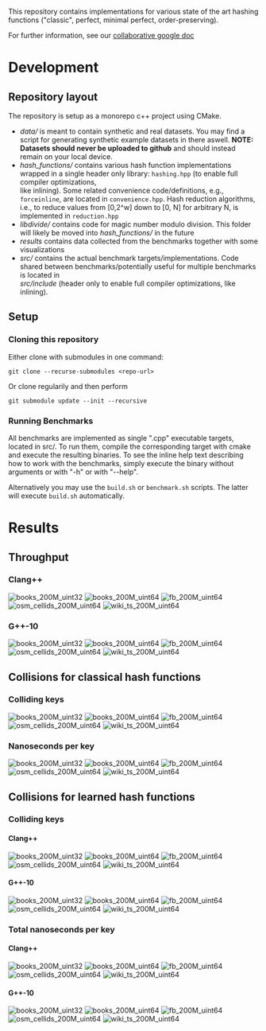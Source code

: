 This repository contains implementations for various state of the art hashing 
functions ("classic", perfect, minimal perfect, order-preserving).

For further information, see our [collaborative google doc](https://docs.google.com/document/d/1akVt7XBPm3aWRnguZh88jpCAp97yZUwT8V5Po_p2Hxo/edit?usp=sharing)

# Development
## Repository layout
The repository is setup as a monorepo c++ project using CMake. 

* *data/* is meant to contain synthetic and real datasets. You may find a script for generating synthetic example datasets in there aswell. 
  **NOTE: Datasets should never be uploaded to github** and should instead remain on your local device.
* *hash_functions/* contains various hash function implementations wrapped in a single header only library: `hashing.hpp` (to enable full compiler optimizations,   
  like inlining). Some related convenience code/definitions, e.g., `forceinline`, are located in `convenience.hpp`. Hash reduction algorithms, i.e., to reduce 
  values from \[0,2^w\] down to \[0, N\] for arbitrary N, is implemented in `reduction.hpp`
* *libdivide/* contains code for magic number modulo division. This folder will likely be moved into *hash_functions/* in the future
* *results* contains data collected from the benchmarks together with some visualizations
* *src/* contains the actual benchmark targets/implementations. Code shared between benchmarks/potentially useful for multiple benchmarks is located in  
  *src/include* (header only to enable full compiler optimizations, like inlining).

## Setup
### Cloning this repository

Either clone with submodules in one command:
```
git clone --recurse-submodules <repo-url>
```

Or clone regularily and then perform
```
git submodule update --init --recursive
```

### Running Benchmarks
All benchmarks are implemented as single ".cpp" executable targets, located in
src/. To run them, compile the corresponding target with cmake and execute the
resulting binaries. To see the inline help text describing how to work 
with the benchmarks, simply execute the binary without arguments or with "-h" or
with "--help".

Alternatively you may use the `build.sh` or `benchmark.sh` scripts.
The latter will execute `build.sh` automatically.

# Results
## Throughput

### Clang++
![books_200M_uint32](https://github.com/andreaskipf/hashing/blob/main/results/throughput/graphs/throughput-clang++_books_200M_uint32.png)
![books_200M_uint64](https://github.com/andreaskipf/hashing/blob/main/results/throughput/graphs/throughput-clang++_books_200M_uint64.png)
![fb_200M_uint64](https://github.com/andreaskipf/hashing/blob/main/results/throughput/graphs/throughput-clang++_fb_200M_uint64.png)
![osm_cellids_200M_uint64](https://github.com/andreaskipf/hashing/blob/main/results/throughput/graphs/throughput-clang++_osm_cellids_200M_uint64.png)
![wiki_ts_200M_uint64](https://github.com/andreaskipf/hashing/blob/main/results/throughput/graphs/throughput-clang++_wiki_ts_200M_uint64.png)

### G++-10
![books_200M_uint32](https://github.com/andreaskipf/hashing/blob/main/results/throughput/graphs/throughput-g++-10_books_200M_uint32.png)
![books_200M_uint64](https://github.com/andreaskipf/hashing/blob/main/results/throughput/graphs/throughput-g++-10_books_200M_uint64.png)
![fb_200M_uint64](https://github.com/andreaskipf/hashing/blob/main/results/throughput/graphs/throughput-g++-10_fb_200M_uint64.png)
![osm_cellids_200M_uint64](https://github.com/andreaskipf/hashing/blob/main/results/throughput/graphs/throughput-g++-10_osm_cellids_200M_uint64.png)
![wiki_ts_200M_uint64](https://github.com/andreaskipf/hashing/blob/main/results/throughput/graphs/throughput-g++-10_wiki_ts_200M_uint64.png)

## Collisions for classical hash functions

### Colliding keys
![books_200M_uint32](https://github.com/andreaskipf/hashing/blob/main/results/collisions_hash/graphs/colliding_keys_percent_books_200M_uint32_clang++.png)
![books_200M_uint64](https://github.com/andreaskipf/hashing/blob/main/results/collisions_hash/graphs/colliding_keys_percent_books_200M_uint64_clang++.png)
![fb_200M_uint64](https://github.com/andreaskipf/hashing/blob/main/results/collisions_hash/graphs/colliding_keys_percent_fb_200M_uint64_clang++.png)
![osm_cellids_200M_uint64](https://github.com/andreaskipf/hashing/blob/main/results/collisions_hash/graphs/colliding_keys_percent_osm_cellids_200M_uint64_clang++.png)
![wiki_ts_200M_uint64](https://github.com/andreaskipf/hashing/blob/main/results/collisions_hash/graphs/colliding_keys_percent_wiki_ts_200M_uint64_clang++.png)

### Nanoseconds per key
![books_200M_uint32](https://github.com/andreaskipf/hashing/blob/main/results/collisions_hash/graphs/nanoseconds_per_key_books_200M_uint32_clang++.png)
![books_200M_uint64](https://github.com/andreaskipf/hashing/blob/main/results/collisions_hash/graphs/nanoseconds_per_key_books_200M_uint64_clang++.png)
![fb_200M_uint64](https://github.com/andreaskipf/hashing/blob/main/results/collisions_hash/graphs/nanoseconds_per_key_fb_200M_uint64_clang++.png)
![osm_cellids_200M_uint64](https://github.com/andreaskipf/hashing/blob/main/results/collisions_hash/graphs/nanoseconds_per_key_osm_cellids_200M_uint64_clang++.png)
![wiki_ts_200M_uint64](https://github.com/andreaskipf/hashing/blob/main/results/collisions_hash/graphs/nanoseconds_per_key_wiki_ts_200M_uint64_clang++.png)

## Collisions for learned hash functions

### Colliding keys

#### Clang++
![books_200M_uint32](https://github.com/andreaskipf/hashing/blob/main/results/collisions_learned/graphs/colliding_keys_percent_books_200M_uint32_clang++.png)
![books_200M_uint64](https://github.com/andreaskipf/hashing/blob/main/results/collisions_learned/graphs/colliding_keys_percent_books_200M_uint64_clang++.png)
![fb_200M_uint64](https://github.com/andreaskipf/hashing/blob/main/results/collisions_learned/graphs/colliding_keys_percent_fb_200M_uint64_clang++.png)
![osm_cellids_200M_uint64](https://github.com/andreaskipf/hashing/blob/main/results/collisions_learned/graphs/colliding_keys_percent_osm_cellids_200M_uint64_clang++.png)
![wiki_ts_200M_uint64](https://github.com/andreaskipf/hashing/blob/main/results/collisions_learned/graphs/colliding_keys_percent_wiki_ts_200M_uint64_clang++.png)

#### G++-10
![books_200M_uint32](https://github.com/andreaskipf/hashing/blob/main/results/collisions_learned/graphs/colliding_keys_percent_books_200M_uint32_g++-10.png)
![books_200M_uint64](https://github.com/andreaskipf/hashing/blob/main/results/collisions_learned/graphs/colliding_keys_percent_books_200M_uint64_g++-10.png)
![fb_200M_uint64](https://github.com/andreaskipf/hashing/blob/main/results/collisions_learned/graphs/colliding_keys_percent_fb_200M_uint64_g++-10.png)
![osm_cellids_200M_uint64](https://github.com/andreaskipf/hashing/blob/main/results/collisions_learned/graphs/colliding_keys_percent_osm_cellids_200M_uint64_g++-10.png)
![wiki_ts_200M_uint64](https://github.com/andreaskipf/hashing/blob/main/results/collisions_learned/graphs/colliding_keys_percent_wiki_ts_200M_uint64_g++-10.png)

### Total nanoseconds per key

#### Clang++
![books_200M_uint32](https://github.com/andreaskipf/hashing/blob/main/results/collisions_learned/graphs/total_nanoseconds_per_key_books_200M_uint32_clang++.png)
![books_200M_uint64](https://github.com/andreaskipf/hashing/blob/main/results/collisions_learned/graphs/total_nanoseconds_per_key_books_200M_uint64_clang++.png)
![fb_200M_uint64](https://github.com/andreaskipf/hashing/blob/main/results/collisions_learned/graphs/total_nanoseconds_per_key_fb_200M_uint64_clang++.png)
![osm_cellids_200M_uint64](https://github.com/andreaskipf/hashing/blob/main/results/collisions_learned/graphs/total_nanoseconds_per_key_osm_cellids_200M_uint64_clang++.png)
![wiki_ts_200M_uint64](https://github.com/andreaskipf/hashing/blob/main/results/collisions_learned/graphs/total_nanoseconds_per_key_wiki_ts_200M_uint64_clang++.png)

#### G++-10
![books_200M_uint32](https://github.com/andreaskipf/hashing/blob/main/results/collisions_learned/graphs/total_nanoseconds_per_key_books_200M_uint32_g++-10.png)
![books_200M_uint64](https://github.com/andreaskipf/hashing/blob/main/results/collisions_learned/graphs/total_nanoseconds_per_key_books_200M_uint64_g++-10.png)
![fb_200M_uint64](https://github.com/andreaskipf/hashing/blob/main/results/collisions_learned/graphs/total_nanoseconds_per_key_fb_200M_uint64_g++-10.png)
![osm_cellids_200M_uint64](https://github.com/andreaskipf/hashing/blob/main/results/collisions_learned/graphs/total_nanoseconds_per_key_osm_cellids_200M_uint64_g++-10.png)
![wiki_ts_200M_uint64](https://github.com/andreaskipf/hashing/blob/main/results/collisions_learned/graphs/total_nanoseconds_per_key_wiki_ts_200M_uint64_g++-10.png)